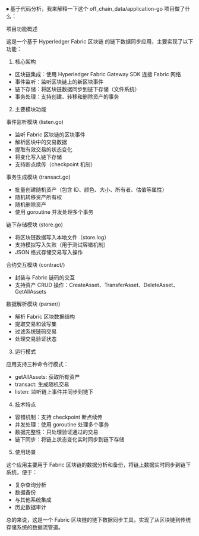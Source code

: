 ⏺ 基于代码分析，我来解释一下这个 off_chain_data/application-go 项目做了什么：

项目功能概述

这是一个基于 Hyperledger Fabric 区块链 的链下数据同步应用，主要实现了以下功能：

1. 核心架构

- 区块链集成：使用 Hyperledger Fabric Gateway SDK 连接 Fabric 网络
- 事件监听：监听区块链上的新区块事件
- 链下存储：将区块链数据同步到链下存储（文件系统）
- 事务处理：支持创建、转移和删除资产的事务

2. 主要模块功能

事件监听模块 (listen.go)

- 监听 Fabric 区块链的区块事件
- 解析区块中的交易数据
- 提取有效交易的状态变化
- 将变化写入链下存储
- 支持断点续传（checkpoint 机制）

事务生成模块 (transact.go)

- 批量创建随机资产（包含 ID、颜色、大小、所有者、估值等属性）
- 随机转移资产所有权
- 随机删除资产
- 使用 goroutine 并发处理多个事务

链下存储模块 (store.go)

- 将区块链数据写入本地文件（store.log）
- 支持模拟写入失败（用于测试容错机制）
- JSON 格式存储交易写入操作

合约交互模块 (contract/)

- 封装与 Fabric 链码的交互
- 支持资产 CRUD 操作：CreateAsset、TransferAsset、DeleteAsset、GetAllAssets

数据解析模块 (parser/)

- 解析 Fabric 区块数据结构
- 提取交易和读写集
- 过滤系统链码交易
- 处理交易验证状态

3. 运行模式

应用支持三种命令行模式：

- getAllAssets: 获取所有资产
- transact: 生成随机交易
- listen: 监听链上事件并同步到链下

4. 技术特点

- 容错机制：支持 checkpoint 断点续传
- 并发处理：使用 goroutine 处理多个事务
- 数据完整性：只处理验证通过的交易
- 链下同步：将链上状态变化实时同步到链下存储

5. 使用场景

这个应用主要用于 Fabric 区块链的数据分析和备份，将链上数据实时同步到链下系统，便于：

- 复杂查询分析
- 数据备份
- 与其他系统集成
- 历史数据审计

总的来说，这是一个 Fabric 区块链的链下数据同步工具，实现了从区块链到传统存储系统的数据流管道。

